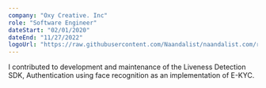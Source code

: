 ```yaml
---
company: "Oxy Creative. Inc"
role: "Software Engineer"
dateStart: "02/01/2020"
dateEnd: "11/27/2022"
logoUrl: "https://raw.githubusercontent.com/Naandalist/naandalist.com/refs/heads/main/public/logo-company/oxy-creative-logo.png"
---
```


I contributed to development and maintenance of the Liveness Detection SDK, Authentication using face recognition as an implementation of E-KYC.